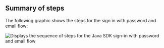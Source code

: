 ## Summary of steps

The following graphic shows the steps for the sign in with password and email flow:

<div class="common-image-format">

![Displays the sequence of steps for the Java SDK sign-in with password and email flow](/img/oie-embedded-sdk/oie-embedded-sdk-use-case-sign-in-pwd-email-java.png)

</div>
